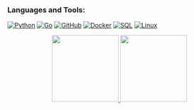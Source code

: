 ### Languages and Tools:
[![Python](https://img.shields.io/badge/-Python-090909?style=for-the-badge&logo=python)](https://en.wikipedia.org/wiki/Python_(programming_language))
[![Go](https://img.shields.io/badge/-Go-090909?style=for-the-badge&logo=Go&logoColor=ccf5ff)](https://en.wikipedia.org/wiki/Golang)
[![GitHub](https://img.shields.io/badge/-GitHub-090909?style=for-the-badge&logo=github)](https://ru.wikipedia.org/wiki/GitHub)
[![Docker](https://img.shields.io/badge/-Docker-090909?style=for-the-badge&logo=docker)](https://ru.wikipedia.org/wiki/Docker)
[![SQL](https://img.shields.io/badge/-SQL-090909?style=for-the-badge&logo=mysql)](https://ru.wikipedia.org/wiki/MySQL)
[![Linux](https://img.shields.io/badge/-Linux-090909?style=for-the-badge&logo=linux)](https://ru.wikipedia.org/wiki/Linux)

<p align="center">
  <a href="https://github.com/lenarsaitov">
    <img height="150em" src="https://github-readme-stats.vercel.app/api?username=lenarsaitov&show_icons=true&theme=dracula"/>
    <img height="150em" src="https://github-readme-stats.vercel.app/api/top-langs/?username=lenarsaitov&layout=compact&theme=cobalt&hide=Jupyter%20Notebook"/>
  </a>
</p>
